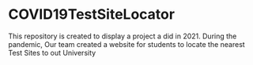 # COVID19TestSiteLocator
This repository is created to display a project a did in 2021. During the pandemic, Our team created a website for students to locate the nearest Test Sites to out University 
